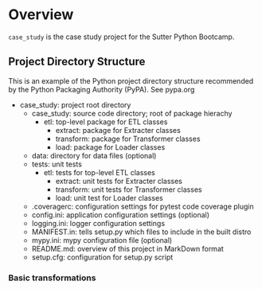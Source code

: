 # Overview

``case_study`` is the case study project for the Sutter Python Bootcamp.

## Project Directory Structure

This is an example of the Python project directory structure recommended
by the Python Packaging Authority (PyPA). See pypa.org

- case_study: project root directory
  - case_study: source code directory; root of package hierachy
    - etl: top-level package for ETL classes
      - extract: package for Extracter classes
      - transform: package for Transformer classes
      - load: package for Loader classes
  - data: directory for data files (optional)
  - tests: unit tests
    - etl: tests for top-level ETL classes
      - extract: unit tests for Extracter classes
      - transform: unit tests for Transformer classes
      - load: unit test for Loader classes
  - .coveragerc: configuration settings for pytest code coverage plugin
  - config.ini: application configuration settings (optional)
  - logging.ini: logger configuration settings
  - MANIFEST.in: tells setup.py which files to include in the built distro
  - mypy.ini: mypy configuration file (optional)
  - README.md: overview of this project in MarkDown format
  - setup.cfg: configuration for setup.py script

### Basic transformations

